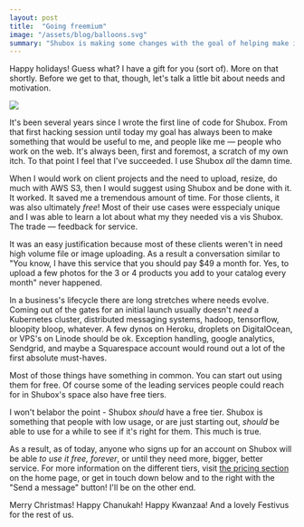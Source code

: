 ```yaml
---
layout: post
title:  "Going freemium"
image: "/assets/blog/balloons.svg"
summary: "Shubox is making some changes with the goal of helping make it even easier, faster, and more accessible for web developers and designers. Namely, we're going freemium."
---
```


Happy holidays! Guess what? I have a gift for you (sort of). More on that
shortly. Before we get to that, though, let's talk a little bit about needs and
motivation.

![](https://jekyll-shubox-io.s3.amazonaws.com/localhost-5001/5ba62331/544_box-2953722_1280.jpg.webp)

It's been several years since I wrote the first line of code for Shubox. From
that first hacking session until today my goal has always been to make
something that would be useful to me, and people like me &mdash; people who
work on the web. It's always been, first and foremost, a scratch of my own
itch.  To that point I feel that I've succeeded. I use Shubox *all* the damn
time.

When I would work on client projects and the need to upload, resize, do much
with AWS S3, then I would suggest using Shubox and be done with it. It worked.
It saved me a tremendous amount of time. For those clients, it was also
ultimately _free_! Most of their use cases were esspecialy unique and I was
able to learn a lot about what my they needed vis a vis Shubox. The trade
&mdash; feedback for service.

It was an easy justification because most of these clients weren't in need high
volume file or image uploading. As a result a conversation similar to "You
know, I have this service that you should pay $49 a month for. Yes, to upload a
few photos for the 3 or 4 products you add to your catalog every month" never
happened.

In a business's lifecycle there are long stretches where needs evolve.
Coming out of the gates for an initial launch usually doesn't _need_ a
Kubernetes cluster, distributed messaging systems, hadoop, tensorflow, bloopity
bloop, whatever. A few dynos on Heroku, droplets on DigitalOcean, or VPS's on
Linode should be ok. Exception handling, google analytics, Sendgrid, and maybe
a Squarespace account would round out a lot of the first absolute must-haves.

Most of those things have something in common. You can start out using them for
free. Of course some of the leading services people could reach for in Shubox's
space also have free tiers.

I won't belabor the point - Shubox _should_ have a free tier. Shubox is something
that people with low usage, or are just starting out, _should_ be able to use for
a while to see if it's right for them. This much is true.

As a result, as of today, anyone who signs up for an account on Shubox will be
able _to use it free, forever_, or until they need more, bigger, better service.
For more information on the different tiers, visit [the pricing section] on the
home page, or get in touch down below and to the right with the "Send a message"
button! I'll be on the other end.

Merry Christmas! Happy Chanukah! Happy Kwanzaa! And a lovely Festivus for the
rest of us.

[the pricing section]: /#pricing
